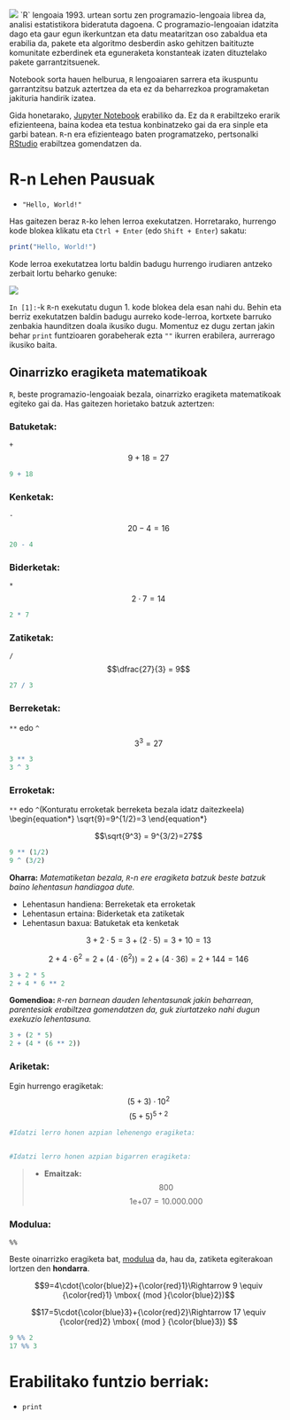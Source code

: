 
<img src="Images/Rlogo.png"/>
`R` lengoaia 1993. urtean sortu zen programazio-lengoaia librea da, analisi estatistikora bideratuta dagoena. C programazio-lengoaian idatzita dago eta gaur egun ikerkuntzan eta datu meataritzan oso zabaldua eta erabilia da, pakete eta algoritmo desberdin asko gehitzen baitituzte komunitate ezberdinek eta eguneraketa konstanteak izaten dituztelako pakete garrantzitsuenek.

Notebook sorta hauen helburua, `R` lengoaiaren sarrera eta ikuspuntu garrantzitsu batzuk aztertzea da eta ez da beharrezkoa programaketan jakituria handirik izatea.

Gida honetarako, [Jupyter Notebook](http://jupyter.org/) erabiliko da. Ez da `R` erabiltzeko erarik efizienteena, baina kodea eta testua konbinatzeko gai da era sinple eta garbi batean. `R`-n era efizienteago baten programatzeko, pertsonalki [RStudio](https://www.rstudio.com/) erabiltzea gomendatzen da.
# R-n Lehen Pausuak
 - `"Hello, World!"`
 
Has gaitezen beraz `R`-ko lehen lerroa exekutatzen. Horretarako, hurrengo kode blokea klikatu eta `Ctrl + Enter` (edo `Shift + Enter`) sakatu:


```R
print("Hello, World!")
```

Kode lerroa exekutatzea lortu baldin badugu hurrengo irudiaren antzeko zerbait lortu beharko genuke:

<img src="Images/Hello World.png"/>

`In [1]:`-k `R`-n exekutatu dugun 1. kode blokea dela esan nahi du. Behin eta berriz exekutatzen baldin badugu aurreko kode-lerroa, kortxete barruko zenbakia haunditzen doala ikusiko dugu. Momentuz ez dugu zertan jakin behar `print` funtzioaren gorabeherak ezta `""` ikurren erabilera, aurrerago ikusiko baita.

## Oinarrizko eragiketa matematikoak
`R`, beste programazio-lengoaiak bezala, oinarrizko eragiketa matematikoak egiteko gai da. Has gaitezen horietako batzuk aztertzen:

### Batuketak: 
`+`
$$9 + 18=27$$


```R
9 + 18
```

### Kenketak:
`-`
$$20-4=16$$


```R
20 - 4
```

### Biderketak:
`*`
$$2\cdot7=14$$


```R
2 * 7
```

### Zatiketak:
`/`
$$\dfrac{27}{3} = 9$$


```R
27 / 3
```

### Berreketak:
`**` edo `^`
$$3^3=27$$


```R
3 ** 3
3 ^ 3
```

### Erroketak:
`**` edo `^`(Konturatu erroketak berreketa bezala idatz daitezkeela)
\begin{equation*}
    \sqrt{9}=9^{1/2}=3
\end{equation*}

$$\sqrt{9^3} = 9^{3/2}=27$$


```R
9 ** (1/2)
9 ^ (3/2)
```

**Oharra:** *Matematiketan bezala, `R`-n ere eragiketa batzuk beste batzuk baino lehentasun handiagoa dute.*
 - Lehentasun handiena: Berreketak eta erroketak
 - Lehentasun ertaina: Biderketak eta zatiketak
 - Lehentasun baxua: Batuketak eta kenketak

$$3+2\cdot5=3+(2\cdot5)=3+10=13$$

$$2+4\cdot6^2=2+(4\cdot(6^2))=2+(4\cdot36)=2+144=146$$


```R
3 + 2 * 5
2 + 4 * 6 ** 2
```

**Gomendioa:** *`R`-ren barnean dauden lehentasunak jakin beharrean, parentesiak erabiltzea gomendatzen da, guk ziurtatzeko nahi dugun exekuzio lehentasuna.*


```R
3 + (2 * 5)
2 + (4 * (6 ** 2))
```

### Ariketak: 
Egin hurrengo eragiketak:
$$(5+3)\cdot10^2$$
$$(5+5)^{5+2}$$


```R
#Idatzi lerro honen azpian lehenengo eragiketa:


#Idatzi lerro honen azpian bigarren eragiketa:


```

  >- **Emaitzak:**
  $$800$$
  $$1\mbox{e+}07=10.000.000$$

### Modulua:

`%%`

Beste oinarrizko eragiketa bat, [modulua](https://eu.wikipedia.org/wiki/Aritmetika_modular) da, hau da, zatiketa egiterakoan lortzen den **hondarra**.

$$9=4\cdot{\color{blue}2}+{\color{red}1}\Rightarrow  9 \equiv {\color{red}1} \mbox{ (mod }{\color{blue}2})$$

$$17=5\cdot{\color{blue}3}+{\color{red}2}\Rightarrow  17 \equiv {\color{red}2} \mbox{ (mod } {\color{blue}3}) $$


```R
9 %% 2
17 %% 3
```

# Erabilitako funtzio berriak:
 - `print`
